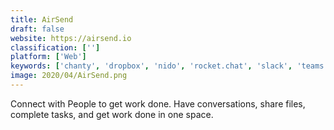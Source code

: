 ```yaml
---
title: AirSend
draft: false 
website: https://airsend.io
classification: ['']
platform: ['Web']
keywords: ['chanty', 'dropbox', 'nido', 'rocket.chat', 'slack', 'teams']
image: 2020/04/AirSend.png
---
```

Connect with People to get work done. Have conversations, share files, complete tasks, and get work done in one space.
